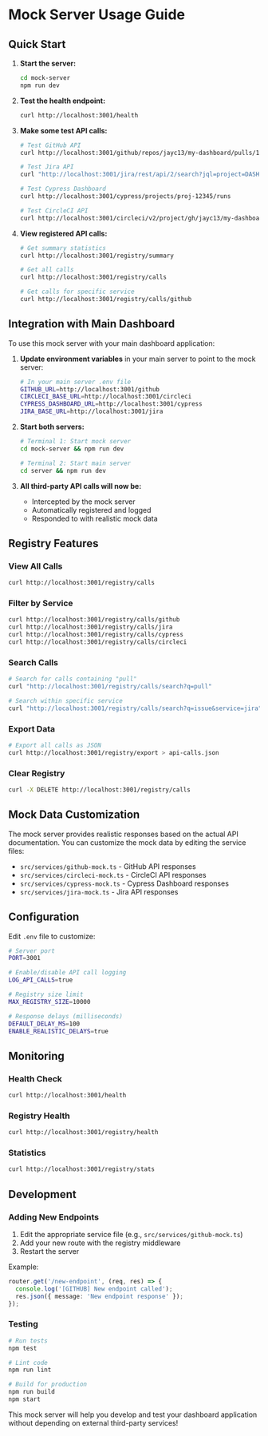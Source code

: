 # Mock Server Usage Guide

## Quick Start

1. **Start the server:**
   ```bash
   cd mock-server
   npm run dev
   ```

2. **Test the health endpoint:**
   ```bash
   curl http://localhost:3001/health
   ```

3. **Make some test API calls:**
   ```bash
   # Test GitHub API
   curl http://localhost:3001/github/repos/jayc13/my-dashboard/pulls/123
   
   # Test Jira API
   curl "http://localhost:3001/jira/rest/api/2/search?jql=project=DASH"
   
   # Test Cypress Dashboard
   curl http://localhost:3001/cypress/projects/proj-12345/runs
   
   # Test CircleCI API
   curl http://localhost:3001/circleci/v2/project/gh/jayc13/my-dashboard/pipeline
   ```

4. **View registered API calls:**
   ```bash
   # Get summary statistics
   curl http://localhost:3001/registry/summary
   
   # Get all calls
   curl http://localhost:3001/registry/calls
   
   # Get calls for specific service
   curl http://localhost:3001/registry/calls/github
   ```

## Integration with Main Dashboard

To use this mock server with your main dashboard application:

1. **Update environment variables** in your main server to point to the mock server:
   ```bash
   # In your main server .env file
   GITHUB_URL=http://localhost:3001/github
   CIRCLECI_BASE_URL=http://localhost:3001/circleci
   CYPRESS_DASHBOARD_URL=http://localhost:3001/cypress
   JIRA_BASE_URL=http://localhost:3001/jira
   ```

2. **Start both servers:**
   ```bash
   # Terminal 1: Start mock server
   cd mock-server && npm run dev
   
   # Terminal 2: Start main server
   cd server && npm run dev
   ```

3. **All third-party API calls will now be:**
   - Intercepted by the mock server
   - Automatically registered and logged
   - Responded to with realistic mock data

## Registry Features

### View All Calls
```bash
curl http://localhost:3001/registry/calls
```

### Filter by Service
```bash
curl http://localhost:3001/registry/calls/github
curl http://localhost:3001/registry/calls/jira
curl http://localhost:3001/registry/calls/cypress
curl http://localhost:3001/registry/calls/circleci
```

### Search Calls
```bash
# Search for calls containing "pull"
curl "http://localhost:3001/registry/calls/search?q=pull"

# Search within specific service
curl "http://localhost:3001/registry/calls/search?q=issue&service=jira"
```

### Export Data
```bash
# Export all calls as JSON
curl http://localhost:3001/registry/export > api-calls.json
```

### Clear Registry
```bash
curl -X DELETE http://localhost:3001/registry/calls
```

## Mock Data Customization

The mock server provides realistic responses based on the actual API documentation. You can customize the mock data by editing the service files:

- `src/services/github-mock.ts` - GitHub API responses
- `src/services/circleci-mock.ts` - CircleCI API responses  
- `src/services/cypress-mock.ts` - Cypress Dashboard responses
- `src/services/jira-mock.ts` - Jira API responses

## Configuration

Edit `.env` file to customize:

```bash
# Server port
PORT=3001

# Enable/disable API call logging
LOG_API_CALLS=true

# Registry size limit
MAX_REGISTRY_SIZE=10000

# Response delays (milliseconds)
DEFAULT_DELAY_MS=100
ENABLE_REALISTIC_DELAYS=true
```

## Monitoring

### Health Check
```bash
curl http://localhost:3001/health
```

### Registry Health
```bash
curl http://localhost:3001/registry/health
```

### Statistics
```bash
curl http://localhost:3001/registry/stats
```

## Development

### Adding New Endpoints

1. Edit the appropriate service file (e.g., `src/services/github-mock.ts`)
2. Add your new route with the registry middleware
3. Restart the server

Example:
```typescript
router.get('/new-endpoint', (req, res) => {
  console.log('[GITHUB] New endpoint called');
  res.json({ message: 'New endpoint response' });
});
```

### Testing

```bash
# Run tests
npm test

# Lint code
npm run lint

# Build for production
npm run build
npm start
```

This mock server will help you develop and test your dashboard application without depending on external third-party services!
